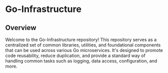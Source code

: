# Go-Infrastructure

## Overview

Welcome to the Go-Infrastructure repository! This repository serves as a centralized set of common libraries, utilities, and foundational components that can be used across various Go microservices. It's designed to promote code reusability, reduce duplication, and provide a standard way of handling common tasks such as logging, data access, configuration, and more.

